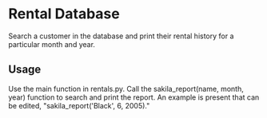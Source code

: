 # Rental Database

Search a customer in the database and print their rental history for a particular month and year. 

## Usage
Use the main function in rentals.py. Call the sakila_report(name, month, year) function to search and print the report. An example is present that can be edited, "sakila_report('Black', 6, 2005)."
